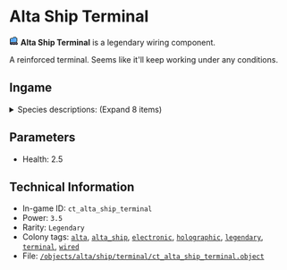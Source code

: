 # Alta Ship Terminal

<img src="https://raw.githubusercontent.com/Ceterai/Enternia/main/objects/alta/ship/terminal/icon.png" alt="Alta Ship Terminal icon" loading="lazy" height=16px width="auto" /> **Alta Ship Terminal** is a legendary wiring component.

A reinforced terminal. Seems like it'll keep working under any conditions.

## Ingame

<details><summary>Species descriptions: (Expand 8 items)</summary>

- Alta: This terminal was made to work even in worst environments. It even has its own backup energy source.
- Apex: This console offers a large degree of control.
- Avian: A useful console with a large holographic interface.
- Floran: Floran push buttons. Make thingsss happen!
- Glitch: Impressed. A single console can control so many different mechanisms at once.
- Human: A control console, it's just gotta be played with.
- Hylotl: This control console has a sleek and stylish design.
- Novakid: This console sure is somethin', I just wanna use it.

</details>

## Parameters

- Health: 2.5

## Technical Information

- In-game ID: `ct_alta_ship_terminal`
- Power: `3.5`
- Rarity: `Legendary`
- Colony tags: [`alta`](https://ceterai.github.io/MyEnternia/Wiki/Tags/Alta), [`alta_ship`](https://ceterai.github.io/MyEnternia/Wiki/Tags/AltaShip), [`electronic`](https://ceterai.github.io/MyEnternia/Wiki/Tags/Electronic), [`holographic`](https://ceterai.github.io/MyEnternia/Wiki/Tags/Holographic), [`legendary`](https://ceterai.github.io/MyEnternia/Wiki/Tags/Legendary), [`terminal`](https://ceterai.github.io/MyEnternia/Wiki/Tags/Terminal), [`wired`](https://ceterai.github.io/MyEnternia/Wiki/Tags/Wired)
- File: [`/objects/alta/ship/terminal/ct_alta_ship_terminal.object`](https://github.com/Ceterai/Enternia/blob/main/objects/alta/ship/terminal/ct_alta_ship_terminal.object)
